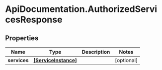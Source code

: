 # ApiDocumentation.AuthorizedServicesResponse

## Properties
Name | Type | Description | Notes
------------ | ------------- | ------------- | -------------
**services** | [**[ServiceInstance]**](ServiceInstance.md) |  | [optional] 


